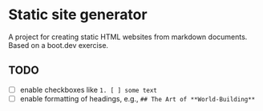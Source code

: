 # Static site generator

A project for creating static HTML websites from markdown documents. Based on a boot.dev exercise.

## TODO
- [ ] enable checkboxes like `1. [ ] some text`
- [ ] enable formatting of headings, e.g., `## The Art of **World-Building**`

